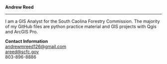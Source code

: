 **Andrew Reed**   
**  **
I am a GIS Analyst for the South Caolina Forestry Commission. The majority of my GitHub files are python practice material and GIS projects with Qgis and ArcGIS Pro.

**Contact Information**   
andrewmreed126@gmail.com  
areed@scfc.gov  
803-896-8886  
